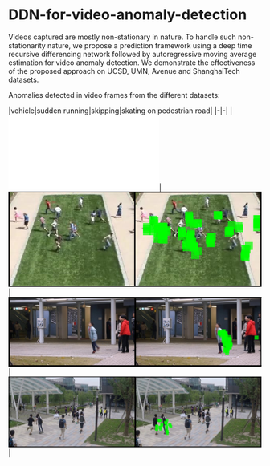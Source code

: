 # DDN-for-video-anomaly-detection

Videos captured are mostly non-stationary in nature. To handle such non-stationarity nature, we propose a prediction framework using a deep time recursive differencing network followed by autoregressive moving average estimation for video anomaly detection. We demonstrate the effectiveness of the proposed approach on UCSD, UMN, Avenue and ShanghaiTech datasets.

Anomalies detected in video frames from the different datasets:

|vehicle|sudden running|skipping|skating on pedestrian road|
|-|-|
|![](images/127.pdf)|![](images/umn2.png)|![](images/avenue1.png)|![](images/shanghaitech2.png)|
